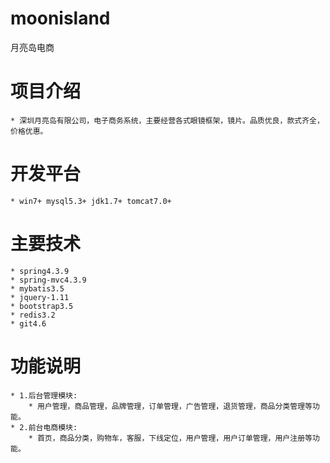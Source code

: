 # moonisland
月亮岛电商
# 项目介绍
	* 深圳月亮岛有限公司，电子商务系统，主要经营各式眼镜框架，镜片。品质优良，款式齐全，价格优惠。
# 开发平台
	* win7+ mysql5.3+ jdk1.7+ tomcat7.0+
# 主要技术
	* spring4.3.9
	* spring-mvc4.3.9
	* mybatis3.5
	* jquery-1.11
	* bootstrap3.5
	* redis3.2
	* git4.6
# 功能说明
	* 1.后台管理模块:
		* 用户管理，商品管理，品牌管理，订单管理，广告管理，退货管理，商品分类管理等功能。
	* 2.前台电商模块:
		* 首页，商品分类，购物车，客服，下线定位，用户管理，用户订单管理，用户注册等功能。